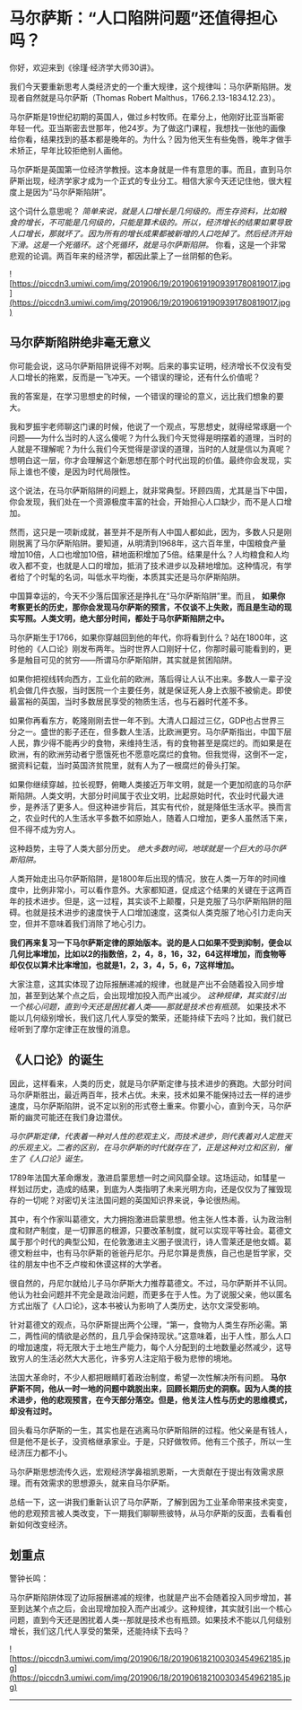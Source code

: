 # 马尔萨斯：“人口陷阱问题”还值得担心吗？

你好，欢迎来到《徐瑾·经济学大师30讲》。

我们今天要重新思考人类经济史的一个重大规律，这个规律叫：马尔萨斯陷阱。发现者自然就是马尔萨斯（Thomas Robert Malthus，1766.2.13-1834.12.23）。

马尔萨斯是19世纪初期的英国人，做过乡村牧师。在辈分上，他刚好比亚当斯密年轻一代。亚当斯密去世那年，他24岁。为了做这门课程，我想找一张他的画像给你看，结果找到的基本都是晚年的。为什么？因为他天生有些兔唇，晚年才做手术矫正，早年比较拒绝别人画他。

马尔萨斯是英国第一位经济学教授。这本身就是一件有意思的事。而且，直到马尔萨斯出现，经济学家才成为一个正式的专业分工。相信大家今天还记住他，很大程度上是因为“马尔萨斯陷阱”。

这个词什么意思呢？ *简单来说，就是人口增长是几何级的。而生存资料，比如粮食的增长，不可能是几何级的，只能是算术级的。所以，经济增长的结果如果导致人口增长，那就坏了。因为所有的增长成果都被新增的人口吃掉了。然后经济开始下滑。这是一个死循环。这个死循环，就是马尔萨斯陷阱。* 你看，这是一个非常悲观的论调。两百年来的经济学，都因此蒙上了一丝阴郁的色彩。

![https://piccdn3.umiwi.com/img/201906/19/201906191909391780819017.jpg](https://piccdn3.umiwi.com/img/201906/19/201906191909391780819017.jpg)

## 马尔萨斯陷阱绝非毫无意义

你可能会说，这马尔萨斯陷阱说得不对啊。后来的事实证明，经济增长不仅没有受人口增长的拖累，反而是一飞冲天。一个错误的理论，还有什么价值呢？

我的答案是，在学习思想史的时候，一个错误的理论的意义，远比我们想象的要大。

我和罗振宇老师聊这门课的时候，他说了一个观点，写思想史，就得经常琢磨一个问题——为什么当时的人这么傻呢？为什么我们今天觉得是明摆着的道理，当时的人就是不理解呢？为什么我们今天觉得是谬误的道理，当时的人就是信以为真呢？想明白这一层，你才会理解这个新思想在那个时代出现的价值。最终你会发现，实际上谁也不傻，是因为时代局限性。

这个说法，在马尔萨斯陷阱的问题上，就非常典型。环顾四周，尤其是当下中国，你会发现，我们处在一个资源极度丰富的社会，开始担心人口缺少，而不是人口增加。

然而，这只是一项新成就，甚至并不是所有人中国人都如此，因为，多数人只是刚刚脱离了马尔萨斯陷阱。要知道，从明清到1968年，这六百年里，中国粮食产量增加10倍，人口也增加10倍，耕地面积增加了5倍。结果是什么？人均粮食和人均收入都不变，也就是人口的增加，抵消了技术进步以及耕地增加。这种情况，有学者给了个时髦的名词，叫低水平均衡，本质其实还是马尔萨斯陷阱。

中国算幸运的，今天不少落后国家还是挣扎在“马尔萨斯陷阱”里。而且， **如果你考察更长的历史，那你会发现马尔萨斯的预言，不仅谈不上失败，而且是生动的现实写照。人类文明，绝大部分时间，都处于马尔萨斯陷阱之中。**

马尔萨斯生于1766，如果你穿越回到他的年代，你将看到什么？站在1800年，这时他的《人口论》刚发布两年。当时世界人口刚好十亿，你那时最可能看到的，更多是触目可见的贫穷——所谓马尔萨斯陷阱，其实就是贫困陷阱。

如果你把视线转向西方，工业化前的欧洲，落后得让人认不出来。多数人一辈子没机会做几件衣服，当时医院一个主要任务，就是保证死人身上衣服不被偷走。即使最富裕的英国，当时多数居民享受的物质生活，也与石器时代差不多。

如果你再看东方，乾隆刚刚去世一年不到。大清人口超过三亿，GDP也占世界三分之一。盛世的影子还在，但多数人生活，比欧洲更穷。马尔萨斯指出，中国下层人民，靠少得不能再少的食物，来维持生活，有的食物甚至是腐烂的。而如果是在欧洲，有的欧洲劳动者宁愿饿死也不愿意吃腐烂的食物。但我觉得，这倒不一定，据资料记载，当时英国济贫院里，就有人为了一根腐烂的骨头打架。

如果你继续穿越，拉长视野，俯瞰人类接近万年文明，就是一个更加彻底的马尔萨斯陷阱。人类文明，大部分时间属于农业文明，比起原始时代，农业时代最大进步，是养活了更多人。但这种进步背后，其实有代价，就是降低生活水平。换而言之，农业时代的人生活水平多数不如原始人，随着人口增加，更多人虽然活下来，但不得不成为穷人。

这种趋势，主导了人类大部分历史。 *绝大多数时间，地球就是一个巨大的马尔萨斯陷阱。*

人类开始走出马尔萨斯陷阱，是1800年后出现的情况，放在人类一万年的时间维度中，比例非常小，可以看作意外。大家都知道，促成这个结果的关键在于这两百年的技术进步。但是，这一过程，其实谈不上颠覆，只是克服了马尔萨斯陷阱的阻碍。也就是技术进步的速度快于人口增加速度，这类似人类克服了地心引力走向天空，但并不意味着我们消除了地心引力。

 **我们再来复习一下马尔萨斯定律的原始版本。说的是人口如果不受到抑制，便会以几何比率增加，比如以2的指数倍，2，4，8，16，32，64这样增加，而食物等却仅仅以算术比率增加，也就是1，2，3，4，5，6，7这样增加。**

大家注意，这其实体现了边际报酬递减的规律，也就是产出不会随着投入同步增加，甚至到达某个点之后，会出现增加投入而产出减少。 *这种规律，其实就引出一个核心问题，直到今天还是困扰着人类——那就是技术也有瓶颈。* 如果技术不能以几何级别增长，我们这几代人享受的繁荣，还能持续下去吗？比如，我们就已经听到了摩尔定律正在放慢的消息。

## 《人口论》的诞生

因此，这样看来，人类的历史，就是马尔萨斯定律与技术进步的赛跑。大部分时间马尔萨斯胜出，最近两百年，技术占优。未来，技术如果不能保持过去一样的进步速度，马尔萨斯陷阱，说不定以别的形式卷土重来。你要小心，直到今天，马尔萨斯的幽灵可能还在我们身边潜伏。

 *马尔萨斯定律，代表着一种对人性的悲观主义，而技术进步，则代表着对人定胜天的乐观主义。二者的区别，在马尔萨斯的时代就存在了，正是这种对立和区别，催生了《人口论》诞生。*

1789年法国大革命爆发，激进启蒙思想一时之间风靡全球。这场运动，如彗星一样划过历史，造成的结果，到底为人类指明了未来光明方向，还是仅仅为了摧毁现存的一切呢？对密切关注法国问题的英国知识界来说，争论很热闹。

其中，有个作家叫葛德文，大力拥抱激进启蒙思想。他主张人性本善，认为政治制度和财产制度，是一切罪恶的根源，只要改革制度，就可以实现平等社会。葛德文属于那个时代的典型公知，在伦敦激进主义圈子很流行，诗人雪莱还是他女婿。葛德文粉丝中，也有马尔萨斯的爸爸丹尼尔。丹尼尔算是贵族，自己也是哲学家，交往的朋友中也不乏卢梭和休谟这样的大学者。

很自然的，丹尼尔就给儿子马尔萨斯大力推荐葛德文。不过，马尔萨斯并不认同。他认为社会问题并不完全是政治问题，而更多在于人性。为了说服父亲，他以匿名方式出版了《人口论》，这本书被认为影响了人类历史，达尔文深受影响。

针对葛德文的观点，马尔萨斯提出两个公理，“第一，食物为人类生存所必需。第二，两性间的情欲是必然的，且几乎会保持现状。”这意味着，出于人性，那么人口的增加速度，将无限大于土地生产能力，每个人分配到的土地数量必然减少，这导致穷人的生活必然大大恶化，许多穷人注定陷于极为悲惨的境地。

法国大革命时，不少人都把眼睛盯着政治制度，希望一次性解决所有问题。 **马尔萨斯不同，他从一时一地的问题中跳脱出来，回顾长期历史的洞察。因为人类的技术进步，他的悲观预言，在今天部分落空。但是，他关注人性与历史的思维模式，却没有过时。**

回头看马尔萨斯的一生，其实也是在逃离马尔萨斯陷阱的过程。他父亲是有钱人，但是他不是长子，没资格继承家业。于是，只好做牧师。他有三个孩子，所以一生经济压力都不小。

马尔萨斯思想流传久远，宏观经济学鼻祖凯恩斯，一大贡献在于提出有效需求原理。而有效需求的思想源头，就来自马尔萨斯。

总结一下，这一讲我们重新认识了马尔萨斯，了解到因为工业革命带来技术突变，他的悲观预言被人类改变，下一期我们聊聊熊彼特，从马尔萨斯的反面，去看看创新如何改变经济。

## 划重点

警钟长鸣：

马尔萨斯陷阱体现了边际报酬递减的规律，也就是产出不会随着投入同步增加，甚至到达某个点之后，会出现增加投入而产出减少。这种规律，其实就引出一个核心问题，直到今天还是困扰着人类--那就是技术也有瓶颈。如果技术不能以几何级别增长，我们这几代人享受的繁荣，还能持续下去吗？

![https://piccdn3.umiwi.com/img/201906/18/201906182100303454962185.jpg](https://piccdn3.umiwi.com/img/201906/18/201906182100303454962185.jpg)

---

